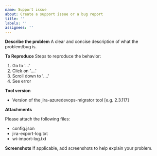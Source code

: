 ```yaml
---
name: Support issue
about: Create a support issue or a bug report
title: ''
labels: ''
assignees: ''
---
```


**Describe the problem**
A clear and concise description of what the problem/bug is.

**To Reproduce**
Steps to reproduce the behavior:
1. Go to '...'
2. Click on '....'
3. Scroll down to '....'
4. See error

**Tool version**
 - Version of the jira-azuredevops-migrator tool [e.g. 2.3.117]

**Attachments**

Please attach the following files:

- config.json
- jira-export-log.txt
- wi-import-log.txt

**Screenshots**
If applicable, add screenshots to help explain your problem.
